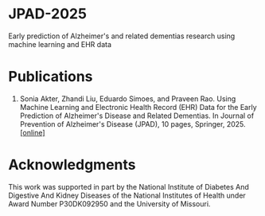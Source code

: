 # JPAD-2025
Early prediction of Alzheimer's and related dementias research using machine learning and EHR data

# Publications
1. Sonia Akter, Zhandi Liu, Eduardo Simoes, and Praveen Rao. Using Machine Learning and Electronic Health Record (EHR) Data for the Early Prediction of Alzheimer's Disease and Related Dementias. In Journal of Prevention of Alzheimer's Disease (JPAD), 10 pages, Springer, 2025. [[online]](https://www.sciencedirect.com/science/article/pii/S2274580725001141)

# Acknowledgments
This work was supported in part by the National Institute of Diabetes And Digestive And Kidney Diseases of the National Institutes of Health under Award Number P30DK092950 and the University of Missouri.
